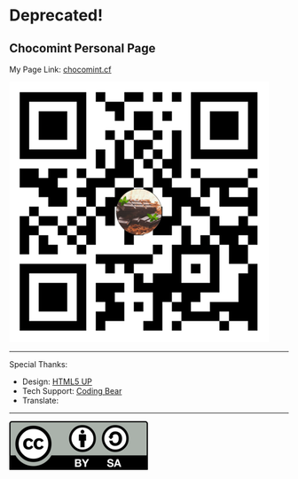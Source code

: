 # Deprecated!
## Chocomint Personal Page

My Page Link: [chocomint.cf](https://chocomint.cf/)

![chocomint.cf](https://github.com/ChocomintSSR/Chocomint_Personal_Page/blob/main/images/chocomint_cf.png?raw=true)
***
Special Thanks:

- Design: [HTML5 UP](https://html5up.net/)
- Tech Support: [Coding Bear](https://codingbear.cf/)
- Translate:

***

![CC-BY-BA](https://github.com/ChocomintSSR/Chocomint_Personal_Page/blob/main/images/CC-BY-SA(02500088).png?raw=true)
